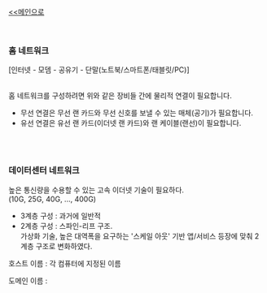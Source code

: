 [<<메인으로](https://github.com/AtomicLiquors/Network_Wiki_Chb)

&nbsp;  
### 홈 네트워크
[인터넷 - 모뎀 - 공유기 - 단말(노트북/스마트폰/태블릿/PC)]

&nbsp;  
홈 네트워크를 구성하려면 위와 같은 장비들 간에 물리적 연결이 필요합니다.  
- 무선 연결은 무선 랜 카드와 무선 신호를 보낼 수 있는 매체(공기)가 필요합니다.  
- 유선 연결은 유선 랜 카드(이더넷 랜 카드)와 랜 케이블(랜선)이 필요합니다.

&nbsp;  
&nbsp;  
### 데이터센터 네트워크
높은 통신량을 수용할 수 있는 고속 이더넷 기술이 필요하다.  
(10G, 25G, 40G, ..., 400G)

- 3계층 구성 : 과거에 일반적
- 2계층 구성 : 스파인-리프 구조.  
가상화 기술, 높은 대역폭을 요구하는 '스케일 아웃' 기반 앱/서비스 등장에 맞춰 2계층 구조로 변화하였다.  


호스트 이름 : 각 컴퓨터에 지정된 이름  

도메인 이름 : 
